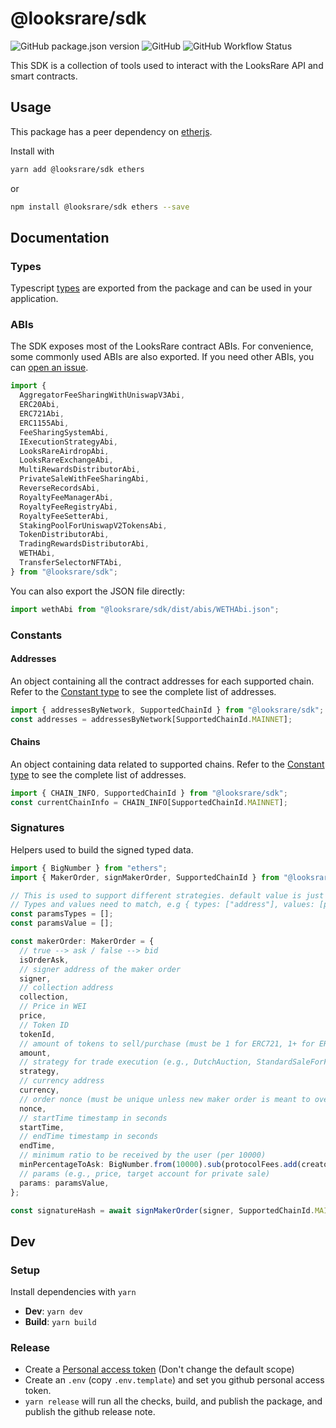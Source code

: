 # @looksrare/sdk

![GitHub package.json version](https://img.shields.io/github/package-json/v/LooksRare/looksrare-sdk) ![GitHub](https://img.shields.io/github/license/LooksRare/looksrare-sdk) ![GitHub Workflow Status](https://img.shields.io/github/workflow/status/LooksRare/looksrare-sdk/Build)

This SDK is a collection of tools used to interact with the LooksRare API and smart contracts.

## Usage

This package has a peer dependency on [etherjs](https://docs.ethers.io/v5/).

Install with

```bash
yarn add @looksrare/sdk ethers
```

or

```bash
npm install @looksrare/sdk ethers --save
```

## Documentation

### Types

Typescript [types](https://github.com/LooksRare/looksrare-sdk/tree/master/src/types) are exported from the package and can be used in your application.

### ABIs

The SDK exposes most of the LooksRare contract ABIs. For convenience, some commonly used ABIs are also exported.
If you need other ABIs, you can [open an issue](https://github.com/LooksRare/looksrare-sdk/issues/new?assignees=&labels=&template=feature_request.md&title=).

```ts
import {
  AggregatorFeeSharingWithUniswapV3Abi,
  ERC20Abi,
  ERC721Abi,
  ERC1155Abi,
  FeeSharingSystemAbi,
  IExecutionStrategyAbi,
  LooksRareAirdropAbi,
  LooksRareExchangeAbi,
  MultiRewardsDistributorAbi,
  PrivateSaleWithFeeSharingAbi,
  ReverseRecordsAbi,
  RoyaltyFeeManagerAbi,
  RoyaltyFeeRegistryAbi,
  RoyaltyFeeSetterAbi,
  StakingPoolForUniswapV2TokensAbi,
  TokenDistributorAbi,
  TradingRewardsDistributorAbi,
  WETHAbi,
  TransferSelectorNFTAbi,
} from "@looksrare/sdk";
```

You can also export the JSON file directly:

```js
import wethAbi from "@looksrare/sdk/dist/abis/WETHAbi.json";
```

### Constants

#### Addresses

An object containing all the contract addresses for each supported chain. Refer to the [Constant type](https://github.com/LooksRare/looksrare-sdk/blob/master/src/types/constants.ts) to see the complete list of addresses.

```ts
import { addressesByNetwork, SupportedChainId } from "@looksrare/sdk";
const addresses = addressesByNetwork[SupportedChainId.MAINNET];
```

#### Chains

An object containing data related to supported chains. Refer to the [Constant type](https://github.com/LooksRare/looksrare-sdk/blob/master/src/types/constants.ts) to see the complete list of addresses.

```ts
import { CHAIN_INFO, SupportedChainId } from "@looksrare/sdk";
const currentChainInfo = CHAIN_INFO[SupportedChainId.MAINNET];
```

### Signatures

Helpers used to build the signed typed data.

```ts
import { BigNumber } from "ethers";
import { MakerOrder, signMakerOrder, SupportedChainId } from "@looksrare/sdk";

// This is used to support different strategies. default value is just and empty array
// Types and values need to match, e.g { types: ["address"], values: [privateBuyer] } for a private sale
const paramsTypes = [];
const paramsValue = [];

const makerOrder: MakerOrder = {
  // true --> ask / false --> bid
  isOrderAsk,
  // signer address of the maker order
  signer,
  // collection address
  collection,
  // Price in WEI
  price,
  // Token ID
  tokenId,
  // amount of tokens to sell/purchase (must be 1 for ERC721, 1+ for ERC1155)
  amount,
  // strategy for trade execution (e.g., DutchAuction, StandardSaleForFixedPrice), see addresses in the SDK
  strategy,
  // currency address
  currency,
  // order nonce (must be unique unless new maker order is meant to override existing one e.g., lower ask price)
  nonce,
  // startTime timestamp in seconds
  startTime,
  // endTime timestamp in seconds
  endTime,
  // minimum ratio to be received by the user (per 10000)
  minPercentageToAsk: BigNumber.from(10000).sub(protocolFees.add(creatorFees)).toNumber(),
  // params (e.g., price, target account for private sale)
  params: paramsValue,
};

const signatureHash = await signMakerOrder(signer, SupportedChainId.MAINNET, makerOrder, paramsTypes);
```

## Dev

### Setup

Install dependencies with `yarn`

- **Dev**: `yarn dev`
- **Build**: `yarn build`

### Release

- Create a [Personal access token](https://github.com/settings/tokens/new?scopes=repo&description=release-it) (Don't change the default scope)
- Create an `.env` (copy `.env.template`) and set you github personal access token.
- `yarn release` will run all the checks, build, and publish the package, and publish the github release note.
